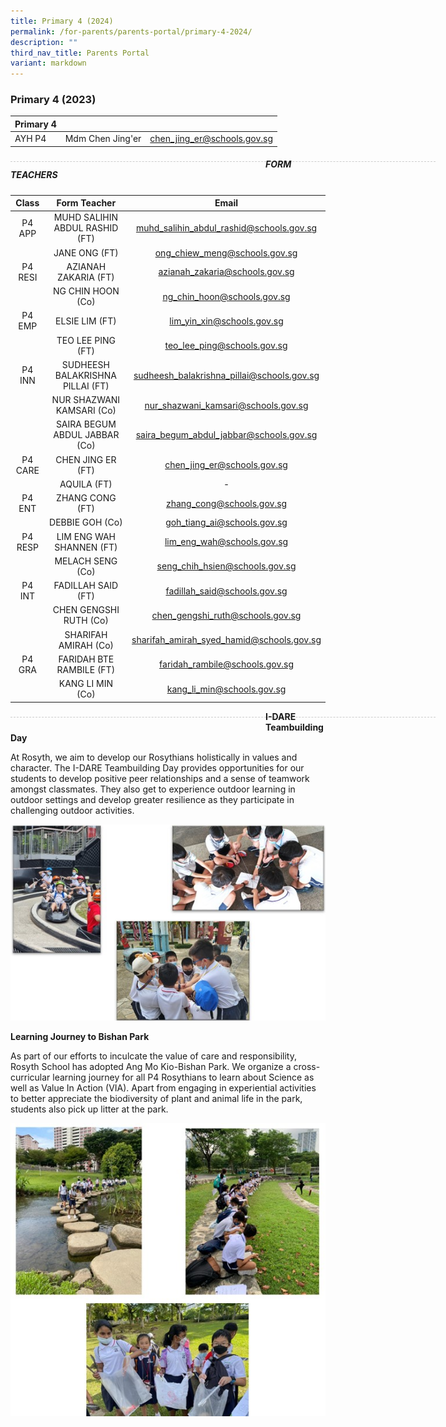 ```yaml
---
title: Primary 4 (2024)
permalink: /for-parents/parents-portal/primary-4-2024/
description: ""
third_nav_title: Parents Portal
variant: markdown
---
```

### Primary 4 (2023)

| Primary 4 |  | |
| -------- | -------- | -------- |
| AYH P4 | Mdm Chen Jing'er | chen_jing_er@schools.gov.sg |

<div style="line-height: 19.6px; width: 408px; float: left;"><div style="margin-top: 8px; margin-bottom: 8px; line-height: 19.6px; width: 680px; border-bottom: 1px dashed rgb(204, 204, 204); height: 1px; clear: both;"></div></div>

##### FORM TEACHERS

| Class | Form Teacher | Email |
|:---:|:---:|:---:|
| P4 APP | MUHD SALIHIN ABDUL RASHID (FT) | muhd_salihin_abdul_rashid@schools.gov.sg |
|   | JANE ONG (FT) | ong_chiew_meng@schools.gov.sg |
| P4 RESI | AZIANAH ZAKARIA (FT) | azianah_zakaria@schools.gov.sg |
|   | NG CHIN HOON (Co) | ng_chin_hoon@schools.gov.sg |
| P4 EMP | ELSIE LIM (FT) | lim_yin_xin@schools.gov.sg |
|   | TEO LEE PING (FT) | teo_lee_ping@schools.gov.sg |
| P4 INN | SUDHEESH BALAKRISHNA PILLAI (FT) | sudheesh_balakrishna_pillai@schools.gov.sg |
|   | NUR SHAZWANI KAMSARI (Co)  | nur_shazwani_kamsari@schools.gov.sg  | 
|   | SAIRA BEGUM ABDUL JABBAR (Co)  | saira_begum_abdul_jabbar@schools.gov.sg  | 
| P4 CARE | CHEN JING ER (FT) | chen_jing_er@schools.gov.sg |
|   | AQUILA (FT)  | - |
| P4 ENT | ZHANG CONG (FT) | zhang_cong@schools.gov.sg |
|   | DEBBIE GOH (Co) | goh_tiang_ai@schools.gov.sg |
| P4 RESP |  LIM ENG WAH SHANNEN (FT) | lim_eng_wah@schools.gov.sg |
|   |  MELACH SENG (Co)	 | seng_chih_hsien@schools.gov.sg |
| P4 INT | FADILLAH SAID (FT) | fadillah_said@schools.gov.sg |
|   | CHEN GENGSHI RUTH (Co) | chen_gengshi_ruth@schools.gov.sg |
|   | SHARIFAH AMIRAH (Co) | sharifah_amirah_syed_hamid@schools.gov.sg |
| P4 GRA   |  FARIDAH BTE RAMBILE (FT) | faridah_rambile@schools.gov.sg |
|   |  KANG LI MIN (Co)  | kang_li_min@schools.gov.sg |

<div style="line-height: 19.6px; width: 408px; float: left;"><div style="margin-top: 8px; margin-bottom: 8px; line-height: 19.6px; width: 680px; border-bottom: 1px dashed rgb(204, 204, 204); height: 1px; clear: both;"></div></div>

**I-DARE Teambuilding Day**

At Rosyth, we aim to develop our Rosythians holistically in values and character. The I-DARE Teambuilding Day provides opportunities for our students to develop positive peer relationships and a sense of teamwork amongst classmates. They also get to experience outdoor learning in outdoor settings and develop greater resilience as they participate in challenging outdoor activities.

![](/images/P4_1.jpg)

**Learning Journey to Bishan Park**

As part of our efforts to inculcate the value of care and responsibility, Rosyth School has adopted Ang Mo Kio-Bishan Park. We organize a cross-curricular learning journey for all P4 Rosythians to learn about Science as well as Value In Action (VIA). Apart from engaging in experiential activities to better appreciate the biodiversity of plant and animal life in the park, students also pick up litter at the park.

![](/images/P4_2.jpg)